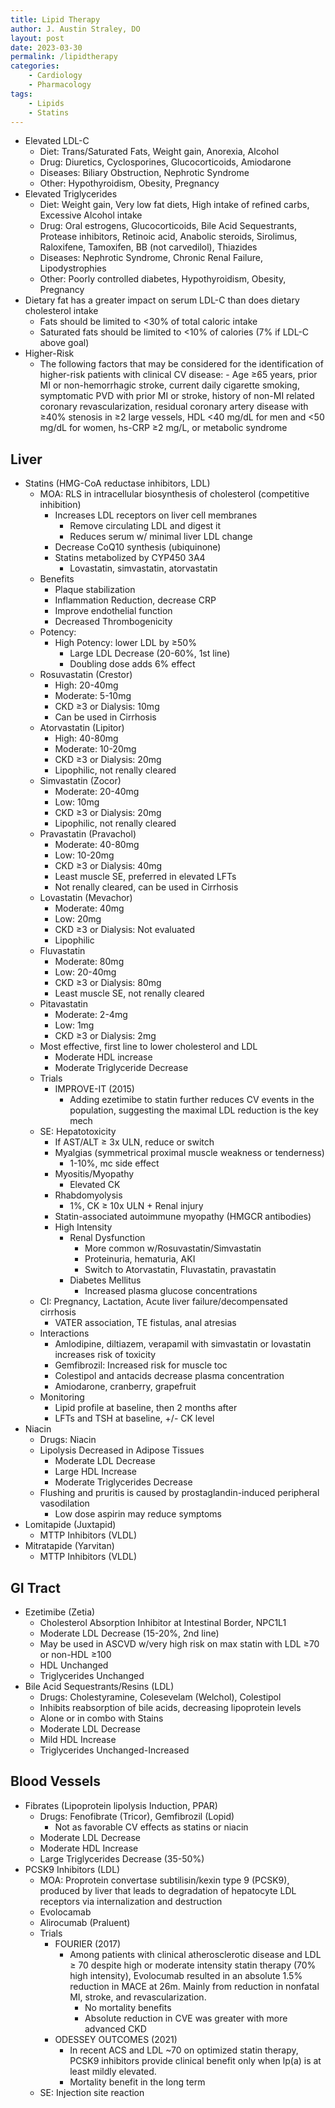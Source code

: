 ```yaml
---
title: Lipid Therapy
author: J. Austin Straley, DO
layout: post
date: 2023-03-30
permalink: /lipidtherapy
categories:
    - Cardiology
    - Pharmacology
tags:
    - Lipids
    - Statins
---
```



- Elevated LDL-C
    - Diet: Trans/Saturated Fats, Weight gain, Anorexia, Alcohol
    - Drug: Diuretics, Cyclosporines, Glucocorticoids, Amiodarone
    - Diseases: Biliary Obstruction, Nephrotic Syndrome
    - Other: Hypothyroidism, Obesity, Pregnancy
- Elevated Triglycerides
    - Diet: Weight gain, Very low fat diets, High intake of refined carbs, Excessive Alcohol intake
    - Drug: Oral estrogens, Glucocorticoids, Bile Acid Sequestrants, Protease inhibitors, Retinoic acid, Anabolic steroids, Sirolimus, Raloxifene, Tamoxifen, BB (not carvedilol), Thiazides
    - Diseases: Nephrotic Syndrome, Chronic Renal Failure, Lipodystrophies
    - Other: Poorly controlled diabetes, Hypothyroidism, Obesity, Pregnancy
- Dietary fat has a greater impact on serum LDL-C than does dietary cholesterol intake
    - Fats should be limited to \<30% of total caloric intake
    - Saturated fats should be limited to \<10% of calories (7% if LDL-C above goal)
- Higher-Risk
    - The following factors that may be considered for the identification of higher-risk patients with clinical CV disease:
            - Age ≥65 years, prior MI or non-hemorrhagic stroke, current daily cigarette smoking, symptomatic PVD with prior MI or stroke, history of non-MI related coronary revascularization, residual coronary artery disease with ≥40% stenosis in ≥2 large vessels, HDL \<40 mg/dL for men and \<50 mg/dL for women, hs-CRP ≥2 mg/L, or metabolic syndrome

## Liver

- Statins (HMG-CoA reductase inhibitors, LDL)
    - MOA: RLS in intracellular biosynthesis of cholesterol (competitive inhibition)
        - Increases LDL receptors on liver cell membranes
            - Remove circulating LDL and digest it
            - Reduces serum w/ minimal liver LDL change
        - Decrease CoQ10 synthesis (ubiquinone)
        - Statins metabolized by CYP450 3A4
            - Lovastatin, simvastatin, atorvastatin
    - Benefits
        - Plaque stabilization
        - Inflammation Reduction, decrease CRP
        - Improve endothelial function
        - Decreased Thrombogenicity
    - Potency:
        - High Potency: lower LDL by ≥50%
            - Large LDL Decrease (20-60%, 1st line)
            - Doubling dose adds 6% effect
    - Rosuvastatin (Crestor)
        - High: 20-40mg
        - Moderate: 5-10mg
        - CKD ≥3 or Dialysis: 10mg
        - Can be used in Cirrhosis
    - Atorvastatin (Lipitor)
        - High: 40-80mg
        - Moderate: 10-20mg
        - CKD ≥3 or Dialysis: 20mg
        - Lipophilic, not renally cleared
    - Simvastatin (Zocor)
        - Moderate: 20-40mg
        - Low: 10mg
        - CKD ≥3 or Dialysis: 20mg
        - Lipophilic, not renally cleared
    - Pravastatin (Pravachol)
        - Moderate: 40-80mg
        - Low: 10-20mg
        - CKD ≥3 or Dialysis: 40mg
        - Least muscle SE, preferred in elevated LFTs
        - Not renally cleared, can be used in Cirrhosis
    - Lovastatin (Mevachor)
        - Moderate: 40mg
        - Low: 20mg
        - CKD ≥3 or Dialysis: Not evaluated
        - Lipophilic
    - Fluvastatin
        - Moderate: 80mg
        - Low: 20-40mg
        - CKD ≥3 or Dialysis: 80mg
        - Least muscle SE, not renally cleared
    - Pitavastatin
        - Moderate: 2-4mg
        - Low: 1mg
        - CKD ≥3 or Dialysis: 2mg
    - Most effective, first line to lower cholesterol and LDL
        - Moderate HDL increase
        - Moderate Triglyceride Decrease
    - Trials
        - IMPROVE-IT (2015)
            - Adding ezetimibe to statin further reduces CV events in the population, suggesting the maximal LDL reduction is the key mech
    - SE: Hepatotoxicity
        - If AST/ALT ≥ 3x ULN, reduce or switch
        - Myalgias (symmetrical proximal muscle weakness or tenderness)
            - 1-10%, mc side effect
        - Myositis/Myopathy
            - Elevated CK
        - Rhabdomyolysis
            - 1%, CK ≥ 10x ULN + Renal injury
        - Statin-associated autoimmune myopathy (HMGCR antibodies)
        - High Intensity
            - Renal Dysfunction
                - More common w/Rosuvastatin/Simvastatin
                - Proteinuria, hematuria, AKI
                - Switch to Atorvastatin, Fluvastatin, pravastatin
            - Diabetes Mellitus
                - Increased plasma glucose concentrations
    - CI: Pregnancy, Lactation, Acute liver failure/decompensated cirrhosis
        - VATER association, TE fistulas, anal atresias
    - Interactions
        - Amlodipine, diltiazem, verapamil with simvastatin or lovastatin increases risk of toxicity
        - Gemfibrozil: Increased risk for muscle toc
        - Colestipol and antacids decrease plasma concentration
        - Amiodarone, cranberry, grapefruit
    - Monitoring
        - Lipid profile at baseline, then 2 months after
        - LFTs and TSH at baseline, +/- CK level
- Niacin
    - Drugs: Niacin
    - Lipolysis Decreased in Adipose Tissues
        - Moderate LDL Decrease
        - Large HDL Increase
        - Moderate Triglycerides Decrease
    - Flushing and pruritis is caused by prostaglandin-induced peripheral vasodilation
        - Low dose aspirin may reduce symptoms
- Lomitapide (Juxtapid)
    - MTTP Inhibitors (VLDL)
- Mitratapide (Yarvitan)
    - MTTP Inhibitors (VLDL)

## GI Tract

- Ezetimibe (Zetia)
    - Cholesterol Absorption Inhibitor at Intestinal Border, NPC1L1
    - Moderate LDL Decrease (15-20%, 2nd line)
    - May be used in ASCVD w/very high risk on max statin with LDL ≥70 or non-HDL ≥100
    - HDL Unchanged
    - Triglycerides Unchanged
- Bile Acid Sequestrants/Resins (LDL)
    - Drugs: Cholestyramine, Colesevelam (Welchol), Colestipol
    - Inhibits reabsorption of bile acids, decreasing lipoprotein levels
    - Alone or in combo with Stains
    - Moderate LDL Decrease
    - Mild HDL Increase
    - Triglycerides Unchanged-Increased

## Blood Vessels

- Fibrates (Lipoprotein lipolysis Induction, PPAR)
    - Drugs: Fenofibrate (Tricor), Gemfibrozil (Lopid)
        - Not as favorable CV effects as statins or niacin
    - Moderate LDL Decrease
    - Moderate HDL Increase
    - Large Triglycerides Decrease (35-50%)
- PCSK9 Inhibitors (LDL)
    - MOA: Proprotein convertase subtilisin/kexin type 9 (PCSK9), produced by liver that leads to degradation of hepatocyte LDL receptors via internalization and destruction
    - Evolocamab
    - Alirocumab (Praluent)
    - Trials
        - FOURIER (2017)
            - Among patients with clinical atherosclerotic disease and LDL ≥ 70 despite high or moderate intensity statin therapy (70% high intensity), Evolocumab resulted in an absolute 1.5% reduction in MACE at 26m. Mainly from reduction in nonfatal MI, stroke, and revascularization.
                - No mortality benefits
                - Absolute reduction in CVE was greater with more advanced CKD
        - ODESSEY OUTCOMES (2021)
            - In recent ACS and LDL ~70 on optimized statin therapy, PCSK9 inhibitors provide clinical benefit only when lp(a) is at least mildly elevated.
            - Mortality benefit in the long term
    - SE: Injection site reaction
